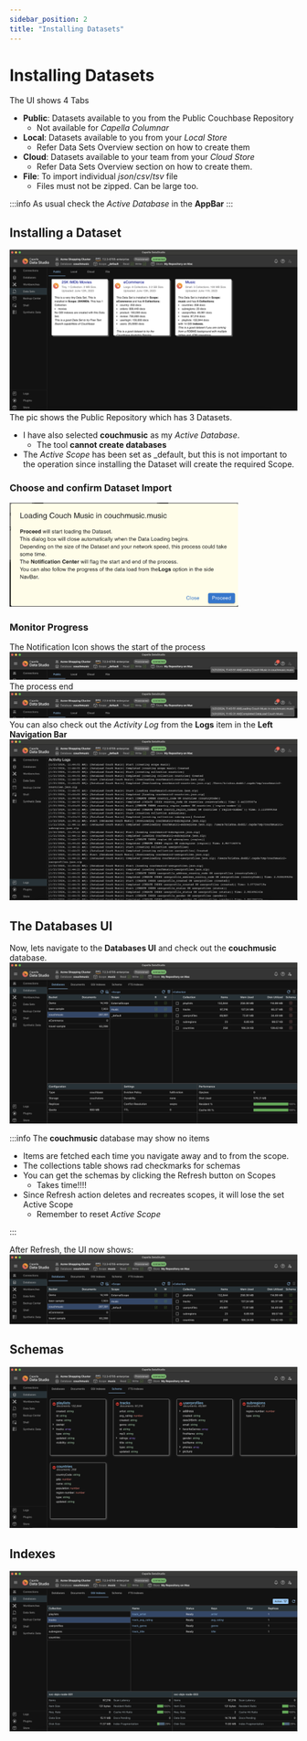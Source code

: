```yaml
---
sidebar_position: 2
title: "Installing Datasets"
---
```


# Installing Datasets

The UI shows 4 Tabs

- **Public**: Datasets available to you from the Public Couchbase Repository
  - Not available for _Capella Columnar_
- **Local**: Datasets available to you from your _Local Store_
  - Refer Data Sets Overview section on how to create them
- **Cloud**: Datasets available to your team from your _Cloud Store_
  - Refer Data Sets Overview section on how to create them.
- **File**: To import individual _json_/_csv_/_tsv_ file
  - Files must not be zipped. Can be large too.

:::info
As usual check the _Active Database_ in the **AppBar**
:::

## Installing a Dataset

![datasets-ui](/img/datasets/datasets-ui.png)
The pic shows the Public Repository which has 3 Datasets.

- I have also selected **couchmusic** as my _Active Database_.
  - The tool **cannot create databases**
- The _Active Scope_ has been set as \_default, but this is not important to the operation since installing the Dataset will create the required Scope.

### Choose and confirm Dataset Import

  <img src="/img/datasets/datasets-confirm-dialog.png" width="400" alt="datasets-confirm-dialog" />

### Monitor Progress

The Notification Icon shows the start of the process
![datasets-import-start](/img/datasets/datasets-import-start.png)
The process end
![datasets-import-end](/img/datasets/datasets-import-end.png)
You can also check out the _Activity Log_ from the **Logs** item in the **Left Navigation Bar**
![datasets-import-logs](/img/datasets/datasets-import-logs.png)

## The Databases UI

Now, lets navigate to the **Databases UI** and check out the **couchmusic** database.
![datasets-database-initial](/img/datasets/datasets-database-initial.png)

:::info
The **couchmusic** database may show no items

- Items are fetched each time you navigate away and to from the scope.
- The collections table shows rad checkmarks for schemas
- You can get the schemas by clicking the Refresh button on Scopes
  - Takes time!!!!
- Since Refresh action deletes and recreates scopes, it will lose the set Active Scope
  - Remember to reset _Active Scope_

:::

After Refresh, the UI now shows:
![datasets-database-refreshed](/img/datasets/datasets-database-refreshed.png)

## Schemas

![datasets-schemas](/img/datasets/datasets-schemas.png)

## Indexes

![datasets-indexes](/img/datasets/datasets-indexes.png)
